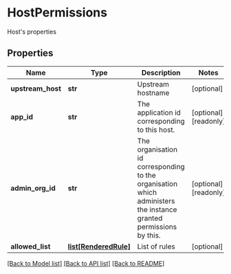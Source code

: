 # HostPermissions

Host's properties
## Properties
Name | Type | Description | Notes
------------ | ------------- | ------------- | -------------
**upstream_host** | **str** | Upstream hostname | [optional] 
**app_id** | **str** | The application id corresponding to this host. | [optional] [readonly] 
**admin_org_id** | **str** | The organisation id corresponding to the organisation which administers the instance granted permissions by this.  | [optional] [readonly] 
**allowed_list** | [**list[RenderedRule]**](RenderedRule.md) | List of rules | [optional] 

[[Back to Model list]](../README.md#documentation-for-models) [[Back to API list]](../README.md#documentation-for-api-endpoints) [[Back to README]](../README.md)


